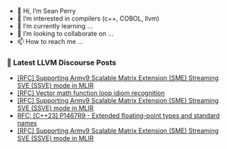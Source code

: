 - 👋 Hi, I’m Sean Perry
- 👀 I’m interested in compilers (c++, COBOL, llvm)
- 🌱 I’m currently learning ...
- 💞️ I’m looking to collaborate on ...
- 📫 How to reach me ...

<!---
s66perry/s66perry is a ✨ special ✨ repository because its `README.md` (this file) appears on your GitHub profile.
You can click the Preview link to take a look at your changes.
--->
### 📕 Latest LLVM Discourse Posts

<!-- DISCOURSE-LLVM:START -->
- [[RFC] Supporting Armv9 Scalable Matrix Extension &lpar;SME&rpar; Streaming SVE &lpar;SSVE&rpar; mode in MLIR](https://discourse.llvm.org/t/rfc-supporting-armv9-scalable-matrix-extension-sme-streaming-sve-ssve-mode-in-mlir/70678#post_16)
- [[RFC] Vector math function loop idiom recognition](https://discourse.llvm.org/t/rfc-vector-math-function-loop-idiom-recognition/70465#post_4)
- [[RFC] Supporting Armv9 Scalable Matrix Extension &lpar;SME&rpar; Streaming SVE &lpar;SSVE&rpar; mode in MLIR](https://discourse.llvm.org/t/rfc-supporting-armv9-scalable-matrix-extension-sme-streaming-sve-ssve-mode-in-mlir/70678#post_15)
- [RFC: [C++23] P1467R9 - Extended floating-point types and standard names](https://discourse.llvm.org/t/rfc-c-23-p1467r9-extended-floating-point-types-and-standard-names/70033?page=2#post_31)
- [[RFC] Supporting Armv9 Scalable Matrix Extension &lpar;SME&rpar; Streaming SVE &lpar;SSVE&rpar; mode in MLIR](https://discourse.llvm.org/t/rfc-supporting-armv9-scalable-matrix-extension-sme-streaming-sve-ssve-mode-in-mlir/70678#post_14)
<!-- DISCOURSE-LLVM:END -->
